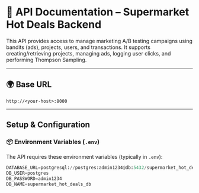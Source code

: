 # 📘 API Documentation – Supermarket Hot Deals Backend

This API provides access to manage marketing A/B testing campaigns using bandits (ads), projects, users, and transactions. It supports creating/retrieving projects, managing ads, logging user clicks, and performing Thompson Sampling.

---

## 🌍 Base URL
```
http://<your-host>:8000
```

---

## Setup & Configuration

### 📦 Environment Variables (`.env`)

The API requires these environment variables (typically in `.env`):

```python
DATABASE_URL=postgresql://postgres:admin1234@db:5432/supermarket_hot_deals_db
DB_USER=postgres
DB_PASSWORD=admin1234
DB_NAME=supermarket_hot_deals_db
```

